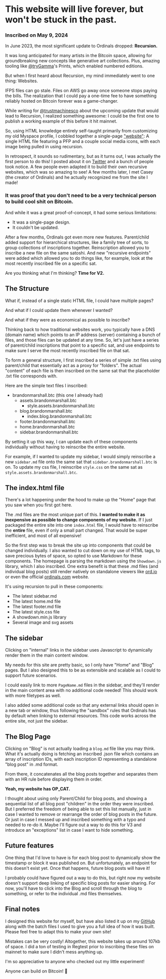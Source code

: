 # This website will live forever, but won't be stuck in the past.
### Inscribed on May 9, 2024

In June 2023, the most significant update to Ordinals dropped: **Recursion.**

It was long anticipated for many artists in the Bitcoin space, allowing for groundbreaking new concepts like generative art collections. Plus, amazing tooling like [@tryGamma](https://twitter.com/tryGamma)'s Prints, which enabled numbered editions.

But when I first heard about Recursion, my mind immediately went to one thing: Websites.

IFPS files can go stale. Files on AWS go away once someone stops paying the bills. The realization that I could pay a one-time fee to have something reliably hosted on Bitcoin forever was a game-changer.

While writing for [@trustmachinesco](https://twitter.com/trustmachinesco) about the upcoming update that would lead to Recursion, I realized something awesome: I could be the first one to publish a working example of this before it hit mainnet.

So, using HTML knowledge entirely self-taught primarily from customizing my old Myspace profile, I cobbled together a single-page ["website"](https://ordinals.com/preview/111bb15037a4665a79701edb84050b802be1b16791f4a6f03a673d2d3e23cf70i0): A single HTML file featuring a PFP and a couple social media icons, with each image being pulled in using recursion.

In retrospect, it sounds so rudimentary, but as it turns out, I was actually the first person to do this! I posted about it on [Twitter](https://twitter.com/marshallmixing/status/1668383269598167040) and a bunch of people took notice. A few people even adapted it to build their own recursive websites, which was so amazing to see! A few months later, I met Casey (the creator of Ordinals) and he actually recognized me from the site I made! 

### It was proof that you don't need to be a very technical person to build cool shit on Bitcoin.

And while it was a great proof-of-concept, it had some serious limitations:

- It was a single-page design.
- It couldn't be updated.

After a few months, Ordinals got even more new features. Parent/child added support for hierarchical structures, like a family tree of sorts, to group collections of inscriptions together. Reinscription allowed you to inscribe a new file on the same satoshi. And new "recursive endpoints" were added which allowed you to do things like, for example, look at the most recently inscribed file on a specific sat.

Are you thinking what I'm thinking? **Time for V2.**

## The Structure

What if, instead of a single static HTML file, I could have multiple pages?   

And what if I could update them whenever I wanted?   

And what if they were as economical as possible to inscribe?

Thinking back to how traditional websites work, you typically have a DNS (domain name) which points to an IP address (server) containing a bunch of files, and those files can be updated at any time. So, let's just have a series of parent/child inscriptions that point to a specific sat, and use endpoints to make sure I serve the most recently inscribed file on that sat.

To form a general structure, I first inscribed a series of simple .txt files using parent/child that essentially act as a proxy for "folders". The actual "content" of each file is then inscribed on the same sat that the placeholder .txt file corresponds with.

Here are the simple text files I inscribed:
* brandonmarshall.btc (this one I already had)
    * assets.brandonmarshall.btc
        * style.assets.brandonmarshall.btc
    * blog.brandonmarshall.btc
        * index.blog.brandonmarshall.btc
    * footer.brandonmarshall.btc
    * home.brandonmarshall.btc
    * sidebar.brandonmarshall.btc

By setting it up this way, I can update each of these components individually without having to reinscribe the entire website.

For example, if I wanted to update my sidebar, I would simply reinscribe a new `sidebar.md` file onto the same sat that `sidebar.brandonmarshall.btc` is on. To update my css file, I reinscribe `style.css` on the same sat as `style.assets.brandonmarshall.btc`.

## The index.html file

There's a lot happening under the hood to make up the "Home" page that you saw when you first got here.

The .md files are the most unique part of this. **I wanted to make it as inexpensive as possible to change components of my website.** If I just packaged the entire site into one `index.html` file, I would have to reinscribe the **entire** file, even if only a small part changed. That would be super inefficient, and most of all expensive!

So the first step was to break the site up into components that could be changed individually. I also wanted to cut down on my use of HTML tags, to save precious bytes of space, so opted to use Markdown for these components. The homepage is parsing the markdown using the `Showdown.js` library, which I also inscribed. One extra benefit is that these .md files (and individual blog posts) still render natively on standalone viewers like [ord.io](https://ord.io) or even the official [ordinals.com](https://ordinals.com) website.

It's using recursion to pull in these components:
- The latest sidebar.md
- The latest home.md file
- The latest footer.md file
- The latest style.css file
- A showdown.min.js library
- Several image and svg assets

## The sidebar

Clicking on "internal" links in the sidebar uses Javascript to dynamically render them in the main content window.

My needs for this site are pretty basic, so I only have "Home" and "Blog" pages. But I also designed this to be as extensible and scalable as I could to support future scenarios. 

I could easily link to more `PageName.md` files in the sidebar, and they'll render in the main content area with no additional code needed! This should work with more filetypes as well.

I also added some additional code so that any external links should open in a new tab or window, thus following the "sandbox" rules that Ordinals has by default when linking to external resources. This code works across the entire site, not just the sidebar.

## The Blog Page

Clicking on "Blog" is not actually loading a `blog.md` file like you may think. What it's actually doing is fetching an inscribed .json file which contains an array of inscription IDs, with each inscription ID representing a standalone "blog post" in .md format.

From there, it concatenates all the blog posts together and separates them with an HR rule before displaying them in order.

**Yeah, my website has OP_CAT.**

I thought about using only Parent/Child for blog posts, and showing a sequential list of all blog post "children" in the order they were inscribed. But I preferred the freedom of being able to set this list manually, just in case I wanted to remove or rearrange the order of blog posts in the future. Or just in case I messed up and inscribed something with a typo and needed to re-do it. Maybe I'll figure out a way to do this for V3 and introduce an "exceptions" list in case I want to hide something.

## Future features

One thing that I'd love to have is for each blog post to dynamically show the timestamp or block it was published on. But unfortunately, an endpoint for this doesn't exist yet. Once that happens, future blog posts will have it!

I probably could have figured out a way to do this, but right now my website doesn't support deep linking of specific blog posts for easier sharing. For now, you'll have to click into the Blog and scroll through the blog to something, or refer to the individual .md files themselves.

## Final notes

I designed this website for myself, but have also listed it up on my [GitHub](https://github.com/brandonjamesmarshall/website-v2/) along with the batch files I used to give you a full idea of how it was built. Please feel free to adapt this to make your own site!

Mistakes can be very costly! Altogether, this website takes up around 107kb of space.  I did a ton of testing in Regtest prior to inscribing these files on mainnet to make sure I didn't mess anything up.

I'm so appreciative to anyone who checked out my little experiment! 

Anyone can build on Bitcoin! 🧡